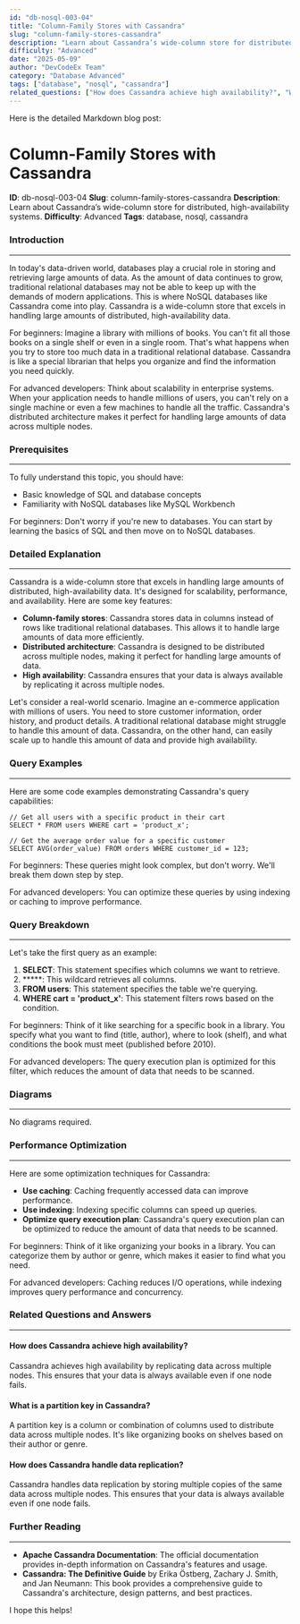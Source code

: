 ```yaml
---
id: "db-nosql-003-04"
title: "Column-Family Stores with Cassandra"
slug: "column-family-stores-cassandra"
description: "Learn about Cassandra’s wide-column store for distributed, high-availability systems."
difficulty: "Advanced"
date: "2025-05-09"
author: "DevCodeEx Team"
category: "Database Advanced"
tags: ["database", "nosql", "cassandra"]
related_questions: ["How does Cassandra achieve high availability?", "What is a partition key in Cassandra?", "How does Cassandra handle data replication?"]
---
```


Here is the detailed Markdown blog post:

**Column-Family Stores with Cassandra**
===============================

**ID**: db-nosql-003-04
**Slug**: column-family-stores-cassandra
**Description**: Learn about Cassandra’s wide-column store for distributed, high-availability systems.
**Difficulty**: Advanced
**Tags**: database, nosql, cassandra

### Introduction
--------------

In today's data-driven world, databases play a crucial role in storing and retrieving large amounts of data. As the amount of data continues to grow, traditional relational databases may not be able to keep up with the demands of modern applications. This is where NoSQL databases like Cassandra come into play. Cassandra is a wide-column store that excels in handling large amounts of distributed, high-availability data.

For beginners: Imagine a library with millions of books. You can't fit all those books on a single shelf or even in a single room. That's what happens when you try to store too much data in a traditional relational database. Cassandra is like a special librarian that helps you organize and find the information you need quickly.

For advanced developers: Think about scalability in enterprise systems. When your application needs to handle millions of users, you can't rely on a single machine or even a few machines to handle all the traffic. Cassandra's distributed architecture makes it perfect for handling large amounts of data across multiple nodes.

### Prerequisites
-------------

To fully understand this topic, you should have:

* Basic knowledge of SQL and database concepts
* Familiarity with NoSQL databases like MySQL Workbench

For beginners: Don't worry if you're new to databases. You can start by learning the basics of SQL and then move on to NoSQL databases.

### Detailed Explanation
------------------------

Cassandra is a wide-column store that excels in handling large amounts of distributed, high-availability data. It's designed for scalability, performance, and availability. Here are some key features:

* **Column-family stores**: Cassandra stores data in columns instead of rows like traditional relational databases. This allows it to handle large amounts of data more efficiently.
* **Distributed architecture**: Cassandra is designed to be distributed across multiple nodes, making it perfect for handling large amounts of data.
* **High availability**: Cassandra ensures that your data is always available by replicating it across multiple nodes.

Let's consider a real-world scenario. Imagine an e-commerce application with millions of users. You need to store customer information, order history, and product details. A traditional relational database might struggle to handle this amount of data. Cassandra, on the other hand, can easily scale up to handle this amount of data and provide high availability.

### Query Examples
------------------

Here are some code examples demonstrating Cassandra's query capabilities:

```nosql
// Get all users with a specific product in their cart
SELECT * FROM users WHERE cart = 'product_x';

// Get the average order value for a specific customer
SELECT AVG(order_value) FROM orders WHERE customer_id = 123;
```

For beginners: These queries might look complex, but don't worry. We'll break them down step by step.

For advanced developers: You can optimize these queries by using indexing or caching to improve performance.

### Query Breakdown
------------------

Let's take the first query as an example:

1. **SELECT**: This statement specifies which columns we want to retrieve.
2. *****: This wildcard retrieves all columns.
3. **FROM users**: This statement specifies the table we're querying.
4. **WHERE cart = 'product_x'**: This statement filters rows based on the condition.

For beginners: Think of it like searching for a specific book in a library. You specify what you want to find (title, author), where to look (shelf), and what conditions the book must meet (published before 2010).

For advanced developers: The query execution plan is optimized for this filter, which reduces the amount of data that needs to be scanned.

### Diagrams
------------

No diagrams required.

### Performance Optimization
---------------------------

Here are some optimization techniques for Cassandra:

* **Use caching**: Caching frequently accessed data can improve performance.
* **Use indexing**: Indexing specific columns can speed up queries.
* **Optimize query execution plan**: Cassandra's query execution plan can be optimized to reduce the amount of data that needs to be scanned.

For beginners: Think of it like organizing your books in a library. You can categorize them by author or genre, which makes it easier to find what you need.

For advanced developers: Caching reduces I/O operations, while indexing improves query performance and concurrency.

### Related Questions and Answers
-----------------------------------

#### How does Cassandra achieve high availability?
Cassandra achieves high availability by replicating data across multiple nodes. This ensures that your data is always available even if one node fails.

#### What is a partition key in Cassandra?
A partition key is a column or combination of columns used to distribute data across multiple nodes. It's like organizing books on shelves based on their author or genre.

#### How does Cassandra handle data replication?
Cassandra handles data replication by storing multiple copies of the same data across multiple nodes. This ensures that your data is always available even if one node fails.

### Further Reading
-------------------

* **Apache Cassandra Documentation**: The official documentation provides in-depth information on Cassandra's features and usage.
* **Cassandra: The Definitive Guide** by Erika Östberg, Zachary J. Smith, and Jan Neumann: This book provides a comprehensive guide to Cassandra's architecture, design patterns, and best practices.

I hope this helps!